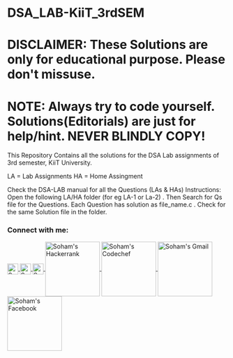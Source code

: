 # DSA_LAB-KiiT_3rdSEM

# DISCLAIMER: These Solutions are only for educational purpose. Please don't missuse. 
# NOTE: Always try to code yourself. Solutions(Editorials) are just for help/hint. NEVER BLINDLY COPY!

This Repository Contains all the solutions for the DSA Lab assignments of 3rd semester, KiiT University.

LA = Lab Assignments
</a>
HA = Home Assingment 
</a>

Check the DSA-LAB manual for all the Questions (LAs & HAs)
Instructions: Open the following LA/HA folder (for eg LA-1 or La-2) . Then Search for Qs file for the Questions. Each Question has solution as file_name.c . Check for the same Solution file in the folder.

### Connect with me:
<a href="https://www.linkedin.com/in/soham-samanta-5732b41b5/">
  <img align="center" alt="Soham's LinkedIN" width="25px" src="https://img.shields.io/badge/-LinkedIn-000?&logo=linkedin&logoColor=68217A" />
</a>
<a href="https://www.instagram.com/sohamsamanta2/">
  <img align="center" alt="Soham's Instagram" width="25px" src="https://img.shields.io/badge/-Instagram-000?&logo=instagram&logoColor=FC444F" />
</a>
<a href="https://github.com/soham-samanta">
  <img align="center" alt="Soham's Github" width="25px" src="https://img.shields.io/badge/-GitHub-000?&logo=github&logoColor=1572B6" />
</a>
<a href="https://www.hackerrank.com/sohamsamanta2?hr_r=1">
  <img align="center" alt="Soham's Hackerrank" width="125px" src="https://img.shields.io/badge/-HackerRank-000?&logo=hackerrank&logoColor=47A248" />
</a>
<a href="https://www.codechef.com/users/soham_cp_noob">
  <img align="center" alt="Soham's Codechef" width="125px" src="https://img.shields.io/badge/-CodeChef-000?&logo=codechef&logoColor=ddc508" />
</a>
<a href="mailto:sohamsamanta2@gmail.com?subject=Hey%20Soham,%20From%20Github">
  <img align="center" alt="Soham's Gmail" width="125px" src="https://img.shields.io/badge/-Gmail-000?&logo=gmail&logoColor=F05032" />
</a>
<a href="https://www.facebook.com/soham.samnata">
  <img align="center" alt="Soham's Facebook" width="125px" src="https://img.shields.io/badge/-Facebook-000?&logo=facebook&logoColor=1572B6" />
</a>
<br>
